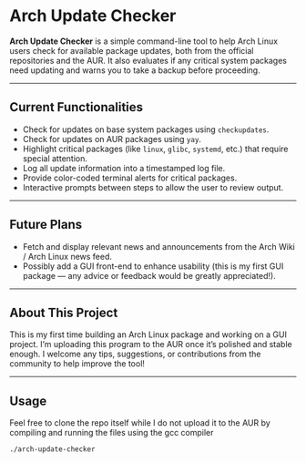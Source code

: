 # Arch Update Checker

**Arch Update Checker** is a simple command-line tool to help Arch Linux users check for available package updates, both from the official repositories and the AUR. It also evaluates if any critical system packages need updating and warns you to take a backup before proceeding.

---

## Current Functionalities

- Check for updates on base system packages using `checkupdates`.
- Check for updates on AUR packages using `yay`.
- Highlight critical packages (like `linux`, `glibc`, `systemd`, etc.) that require special attention.
- Log all update information into a timestamped log file.
- Provide color-coded terminal alerts for critical packages.
- Interactive prompts between steps to allow the user to review output.

---

## Future Plans

- Fetch and display relevant news and announcements from the Arch Wiki / Arch Linux news feed.
- Possibly add a GUI front-end to enhance usability (this is my first GUI package — any advice or feedback would be greatly appreciated!).

---

## About This Project

This is my first time building an Arch Linux package and working on a GUI project. I’m uploading this program to the AUR once it’s polished and stable enough. I welcome any tips, suggestions, or contributions from the community to help improve the tool!

---

## Usage

Feel free to clone the repo itself while I do not upload it to the AUR by compiling and running the files using the gcc compiler

```bash
./arch-update-checker
